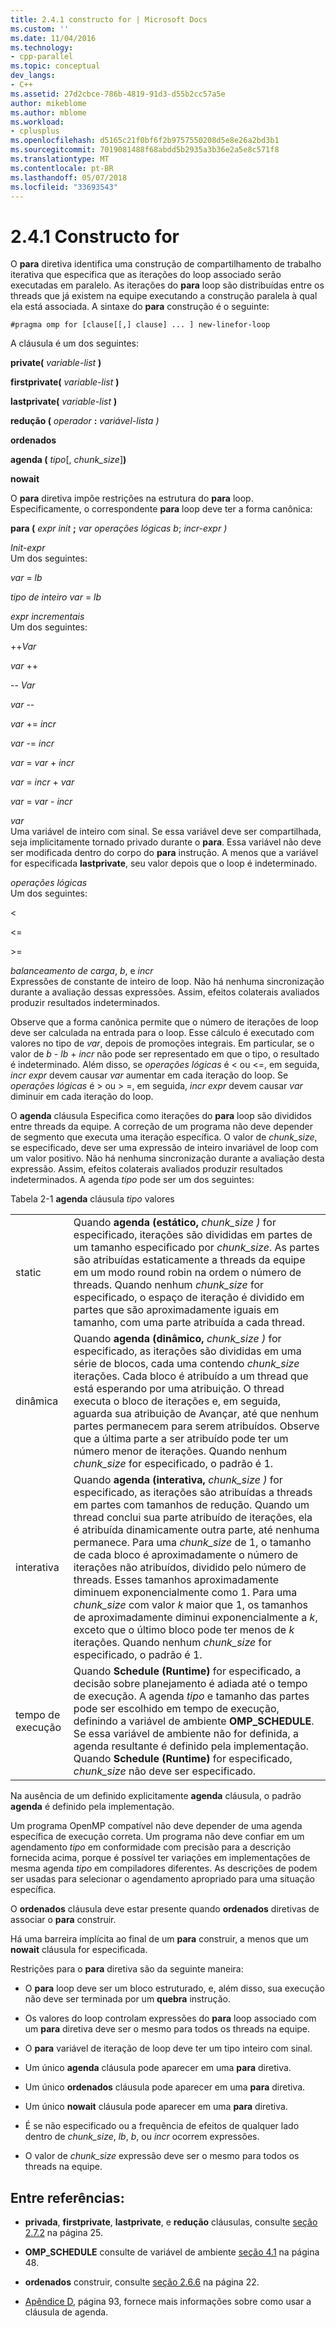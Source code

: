 ```yaml
---
title: 2.4.1 constructo for | Microsoft Docs
ms.custom: ''
ms.date: 11/04/2016
ms.technology:
- cpp-parallel
ms.topic: conceptual
dev_langs:
- C++
ms.assetid: 27d2cbce-786b-4819-91d3-d55b2cc57a5e
author: mikeblome
ms.author: mblome
ms.workload:
- cplusplus
ms.openlocfilehash: d5165c21f0bf6f2b9757550208d5e8e26a2bd3b1
ms.sourcegitcommit: 7019081488f68abdd5b2935a3b36e2a5e8c571f8
ms.translationtype: MT
ms.contentlocale: pt-BR
ms.lasthandoff: 05/07/2018
ms.locfileid: "33693543"
---
```

# <a name="241-for-construct"></a>2.4.1 Constructo for
O **para** diretiva identifica uma construção de compartilhamento de trabalho iterativa que especifica que as iterações do loop associado serão executadas em paralelo. As iterações do **para** loop são distribuídas entre os threads que já existem na equipe executando a construção paralela à qual ela está associada. A sintaxe do **para** construção é o seguinte:  
  
```  
#pragma omp for [clause[[,] clause] ... ] new-linefor-loop  
```  
  
 A cláusula é um dos seguintes:  
  
 **private(** *variable-list* **)**  
  
 **firstprivate(** *variable-list* **)**  
  
 **lastprivate(** *variable-list* **)**  
  
 **redução (** *operador* **:** *variável-lista *)**  
  
 **ordenados**  
  
 **agenda (** *tipo*[, *chunk_size*]**)**  
  
 **nowait**  
  
 O **para** diretiva impõe restrições na estrutura do **para** loop. Especificamente, o correspondente **para** loop deve ter a forma canônica:  
  
 **para (** *expr init* **;** *var operações lógicas b*; *incr-expr *)**  
  
 *Init-expr*  
 Um dos seguintes:  
  
 *var* = *lb*  
  
 *tipo de inteiro var* = *lb*  
  
 *expr incrementais*  
 Um dos seguintes:  
  
 ++*Var*  
  
 *var* ++  
  
 -- *Var*  
  
 *var* --  
  
 *var* += *incr*  
  
 *var* -= *incr*  
  
 *var* = *var* + *incr*  
  
 *var* = *incr* + *var*  
  
 *var* = *var* - *incr*  
  
 *var*  
 Uma variável de inteiro com sinal. Se essa variável deve ser compartilhada, seja implicitamente tornado privado durante o **para**.   Essa variável não deve ser modificada dentro do corpo do **para** instrução. A menos que a variável for especificada **lastprivate**, seu valor depois que o loop é indeterminado.  
  
 *operações lógicas*  
 Um dos seguintes:  
  
 <  
  
 \<=  
  
 >  
  
 \>=  
  
 *balanceamento de carga*, *b*, e *incr*  
 Expressões de constante de inteiro de loop. Não há nenhuma sincronização durante a avaliação dessas expressões. Assim, efeitos colaterais avaliados produzir resultados indeterminados.  
  
 Observe que a forma canônica permite que o número de iterações de loop deve ser calculada na entrada para o loop. Esse cálculo é executado com valores no tipo de *var*, depois de promoções integrais. Em particular, se o valor de *b* - *lb* + *incr* não pode ser representado em que o tipo, o resultado é indeterminado. Além disso, se *operações lógicas* é < ou \<=, em seguida, *incr expr* devem causar *var* aumentar em cada iteração do loop.   Se *operações lógicas* é > ou > =, em seguida, *incr expr* devem causar *var* diminuir em cada iteração do loop.  
  
 O **agenda** cláusula Especifica como iterações do **para** loop são divididos entre threads da equipe. A correção de um programa não deve depender de segmento que executa uma iteração específica. O valor de *chunk_size*, se especificado, deve ser uma expressão de inteiro invariável de loop com um valor positivo. Não há nenhuma sincronização durante a avaliação desta expressão. Assim, efeitos colaterais avaliados produzir resultados indeterminados. A agenda *tipo* pode ser um dos seguintes:  
  
 Tabela 2-1 **agenda** cláusula *tipo* valores  
  
|||  
|-|-|  
|static|Quando **agenda (estático,** *chunk_size *)** for especificado, iterações são divididas em partes de um tamanho especificado por *chunk_size*. As partes são atribuídas estaticamente a threads da equipe em um modo round robin na ordem o número de threads. Quando nenhum *chunk_size* for especificado, o espaço de iteração é dividido em partes que são aproximadamente iguais em tamanho, com uma parte atribuída a cada thread.|  
|dinâmica|Quando **agenda (dinâmico,** *chunk_size *)** for especificado, as iterações são divididas em uma série de blocos, cada uma contendo *chunk_size* iterações. Cada bloco é atribuído a um thread que está esperando por uma atribuição. O thread executa o bloco de iterações e, em seguida, aguarda sua atribuição de Avançar, até que nenhum partes permanecem para serem atribuídos. Observe que a última parte a ser atribuído pode ter um número menor de iterações. Quando nenhum *chunk_size* for especificado, o padrão é 1.|  
|interativa|Quando **agenda (interativa,** *chunk_size *)** for especificado, as iterações são atribuídas a threads em partes com tamanhos de redução. Quando um thread conclui sua parte atribuído de iterações, ela é atribuída dinamicamente outra parte, até nenhuma permanece. Para uma *chunk_size* de 1, o tamanho de cada bloco é aproximadamente o número de iterações não atribuídos, dividido pelo número de threads. Esses tamanhos aproximadamente diminuem exponencialmente como 1. Para uma *chunk_size* com valor *k* maior que 1, os tamanhos de aproximadamente diminui exponencialmente a *k*, exceto que o último bloco pode ter menos de  *k* iterações. Quando nenhum *chunk_size* for especificado, o padrão é 1.|  
|tempo de execução|Quando **Schedule (Runtime)** for especificado, a decisão sobre planejamento é adiada até o tempo de execução. A agenda *tipo* e tamanho das partes pode ser escolhido em tempo de execução, definindo a variável de ambiente **OMP_SCHEDULE**. Se essa variável de ambiente não for definida, a agenda resultante é definido pela implementação. Quando **Schedule (Runtime)** for especificado, *chunk_size* não deve ser especificado.|  
  
 Na ausência de um definido explicitamente **agenda** cláusula, o padrão **agenda** é definido pela implementação.  
  
 Um programa OpenMP compatível não deve depender de uma agenda específica de execução correta. Um programa não deve confiar em um agendamento *tipo* em conformidade com precisão para a descrição fornecida acima, porque é possível ter variações em implementações de mesma agenda *tipo* em compiladores diferentes. As descrições de podem ser usadas para selecionar o agendamento apropriado para uma situação específica.  
  
 O **ordenados** cláusula deve estar presente quando **ordenados** diretivas de associar o **para** construir.  
  
 Há uma barreira implícita ao final de um **para** construir, a menos que um **nowait** cláusula for especificada.  
  
 Restrições para o **para** diretiva são da seguinte maneira:  
  
-   O **para** loop deve ser um bloco estruturado, e, além disso, sua execução não deve ser terminada por um **quebra** instrução.  
  
-   Os valores do loop controlam expressões do **para** loop associado com um **para** diretiva deve ser o mesmo para todos os threads na equipe.  
  
-   O **para** variável de iteração de loop deve ter um tipo inteiro com sinal.  
  
-   Um único **agenda** cláusula pode aparecer em uma **para** diretiva.  
  
-   Um único **ordenados** cláusula pode aparecer em uma **para** diretiva.  
  
-   Um único **nowait** cláusula pode aparecer em uma **para** diretiva.  
  
-   É se não especificado ou a frequência de efeitos de qualquer lado dentro de *chunk_size*, *lb*, *b*, ou *incr* ocorrem expressões.  
  
-   O valor de *chunk_size* expressão deve ser o mesmo para todos os threads na equipe.  
  
## <a name="cross-references"></a>Entre referências:  
  
-   **privada**, **firstprivate**, **lastprivate**, e **redução** cláusulas, consulte [seção 2.7.2](../../parallel/openmp/2-7-2-data-sharing-attribute-clauses.md) na página 25.  
  
-   **OMP_SCHEDULE** consulte de variável de ambiente [seção 4.1](../../parallel/openmp/4-1-omp-schedule.md) na página 48.  
  
-   **ordenados** construir, consulte [seção 2.6.6](../../parallel/openmp/2-6-6-ordered-construct.md) na página 22.  
  
-   [Apêndice D](../../parallel/openmp/d-using-the-schedule-clause.md), página 93, fornece mais informações sobre como usar a cláusula de agenda.